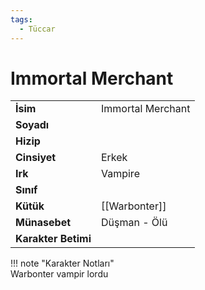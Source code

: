 ```yaml
---
tags:
  - Tüccar
---  
```

# Immortal Merchant   
  
<div class="grid" markdown>  
  
|  |  |  
|---|---|  
| **İsim** | Immortal Merchant |  
| **Soyadı** |  |  
| **Hizip** |  |  
| **Cinsiyet** | Erkek |  
| **Irk** | Vampire |  
| **Sınıf** |  |  
| **Kütük** | [[Warbonter]] |  
| **Münasebet** | Düşman - Ölü |  
| **Karakter Betimi** |  |  
  
  
!!! note "Karakter Notları"  
	Warbonter vampir lordu  
  
  
</div>